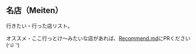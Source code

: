 ## 名店（Meiten）

行きたい・行った店リスト。

オススメ・ここ行っとけ〜みたいな店があれば、[Recommend.md](https://github.com/sjntn/meiten/blob/master/Recommend.md)にPRください(◜௰◝)
